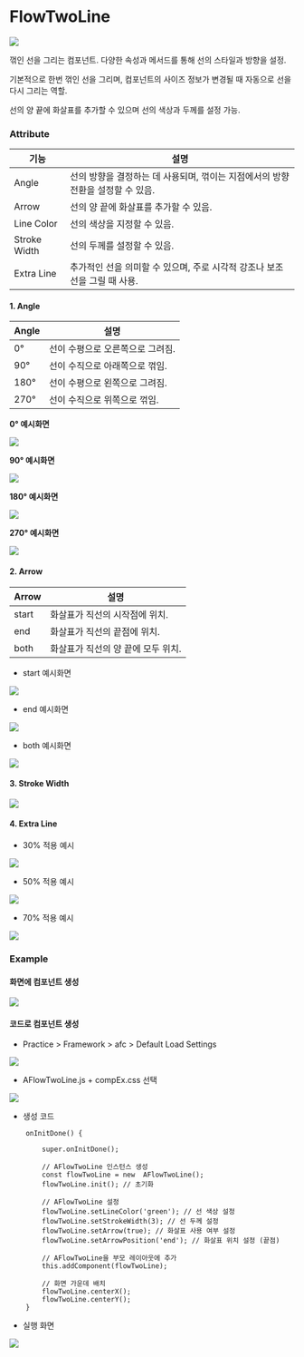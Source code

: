 # FlowTwoLine

![](../../.gitbook/assets/스크린샷_2025-01-24_135229.png)

꺾인 선을 그리는 컴포넌트. 다양한 속성과 메서드를 통해 선의 스타일과 방향을 설정.

기본적으로 한번 꺾인 선을 그리며, 컴포넌트의 사이즈 정보가 변경될 때 자동으로 선을 다시 그리는 역할.

선의 양 끝에 화살표를 추가할 수 있으며 선의 색상과 두께를 설정 가능.

### Attribute

| 기능           | 설명                                             |
| ------------ | ---------------------------------------------- |
| Angle        | 선의 방향을 결정하는 데 사용되며, 꺾이는 지점에서의 방향 전환을 설정할 수 있음. |
| Arrow        | 선의 양 끝에 화살표를 추가할 수 있음.                         |
| Line Color   | 선의 색상을 지정할 수 있음.                               |
| Stroke Width | 선의 두께를 설정할 수 있음.                               |
| Extra Line   | 추가적인 선을 의미할 수 있으며, 주로 시각적 강조나 보조선을 그릴 때 사용.    |

#### 1. Angle

| Angle | 설명                 |
| ----- | ------------------ |
| 0°    | 선이 수평으로 오른쪽으로 그려짐. |
| 90°   | 선이 수직으로 아래쪽으로 꺾임.  |
| 180°  | 선이 수평으로 왼쪽으로 그려짐.  |
| 270°  | 선이 수직으로 위쪽으로 꺾임.   |

**0° 예시화면**

![](../../.gitbook/assets/스크린샷_2025-01-24_142028.png)

**90° 예시화면**

![](../../.gitbook/assets/스크린샷_2025-01-24_142048.png)

**180° 예시화면**

![](../../.gitbook/assets/스크린샷_2025-01-24_142109.png)

**270° 예시화면**

![](https://wikidocs.net/images/page/274098/%EC%8A%A4%ED%81%AC%EB%A6%B0%EC%83%B7_2025-01-24_142109.png)

#### 2. Arrow

| Arrow | 설명                   |
| ----- | -------------------- |
| start | 화살표가 직선의 시작점에 위치.    |
| end   | 화살표가 직선의 끝점에 위치.     |
| both  | 화살표가 직선의 양 끝에 모두 위치. |

* start 예시화면

![](../../.gitbook/assets/스크린샷_2025-01-24_142541.png)

* end 예시화면

![](../../.gitbook/assets/스크린샷_2025-01-24_142552.png)

* both 예시화면

![](../../.gitbook/assets/스크린샷_2025-01-24_142600.png)

#### 3. Stroke Width

![](../../.gitbook/assets/스크린샷_2025-01-24_142641.png)

#### 4. Extra Line

* 30% 적용 예시

![](../../.gitbook/assets/스크린샷_2025-01-24_142650.png)

* 50% 적용 예시

![](../../.gitbook/assets/스크린샷_2025-01-24_142701.png)

* 70% 적용 예시

![](../../.gitbook/assets/스크린샷_2025-01-24_142712.png)

### Example

#### 화면에 컴포넌트 생성

![](../../.gitbook/assets/스크린샷_2025-01-24_171001.png)

#### 코드로 컴포넌트 생성

* Practice > Framework > afc > Default Load Settings

![](../../.gitbook/assets/스크린샷_2025-02-18_154447.png)

* AFlowTwoLine.js + compEx.css 선택

![](../../.gitbook/assets/스크린샷_2025-02-03_132418.png)

* 생성 코드

```
    onInitDone() {

		super.onInitDone();

		// AFlowTwoLine 인스턴스 생성
		const flowTwoLine = new  AFlowTwoLine();
		flowTwoLine.init(); // 초기화

		// AFlowTwoLine 설정
		flowTwoLine.setLineColor('green'); // 선 색상 설정
		flowTwoLine.setStrokeWidth(3); // 선 두께 설정
		flowTwoLine.setArrow(true); // 화살표 사용 여부 설정
		flowTwoLine.setArrowPosition('end'); // 화살표 위치 설정 (끝점)

		// AFlowTwoLine을 부모 레이아웃에 추가
		this.addComponent(flowTwoLine);

		// 화면 가운데 배치
		flowTwoLine.centerX();
		flowTwoLine.centerY();
	}
```

* 실행 화면

![](../../.gitbook/assets/스크린샷_2025-02-18_155121.png)
